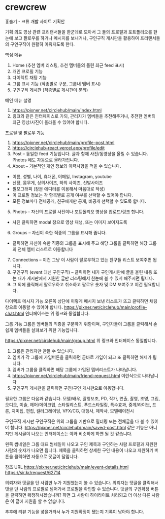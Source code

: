 # crewcrew
홍슬기 - 크류 개발
사이트 기획안

기획 의도
영상 관련 프리랜서들을 한군데로 모아서 그 들의 프로필과 포트폴리오를 한눈에 보고 팔로우를 하거나 메시지를 보내거나, 구인구직 게시판을 활용하여 프리랜서들의 구인구직이 원활히 이뤄지도록 한다.

핵심 메뉴
1.	Home  (추천 멤버 리스팅, 추천 멤버들의 올린 최근 feed 표시)
2.	개인 프로필 기능
3.	다이렉트 채팅 기능
4.	그룹 표시 기능 (직종별로 구분, 그룹내 멤버 표시)
5.	구인구직 게시판 (직종별로 게시판이 분리)

메인 메뉴 설명
1.	https://pixner.net/circlehub/main/index.html
2.	링크와 같은 인터페이스로 가되, 관리자가 멤버들을 추천해주거나, 추천한 멤버의 최근 영상/사진이 올라올 수 있어야 합니다. 

프로필 및 팔로우 기능
1.	https://pixner.net/circlehub/main/profile-post.html
2.	https://circlehub-react.vercel.app/profile/edit
3.	Post – 동일한 feed 기능입니다. 글과 함께 사진/동영상을 올릴 수 있습니다. Photos 에도 자동으로 올라가집니다. 
4.	About – 기본적인 개인 정보와 이력사항을 적을 수 있습니다.
-	이름, 성별, 나이, 휴대폰, 이메일, Instagram, youtube
-	신장, 몸무게, 상의사이즈, 하의 사이즈, 신발사이즈
-	필모그래피 (장문 에디터를 이용해서 마음대로 작성)
-	이 프로필 정보는 각 항목별로 공개 여부를 선택할 수 있어야 합니다. 
-	모든 정보마다 전체공개, 친구에게만 공개, 비공개 선택할 수 있도록 합니다. 
5.	Photos – 자신의 프로필 사진이나 포트폴리오 영상을 업로드/링크 합니다.
-	사진 클릭하면 modal 창으로 영상 재생, 또는 이미지 보여지도록
6.	Groups – 자신이 속한 직종의 그룹을 표시해 줍니다.
-	클릭하면 자신이 속한 직종의 그룹을 표시해 주고 해당 그룹을 클릭하면 해당 그룹의 전체 멤버 리스트로 이동합니다
7.	Connections – 이건 그냥 이 사람이 팔로우하고 있는 친구들 리스트 보여주면 됩니다.
8.	구인구직 (event 대신 구인구직) – 클릭하면 내가 구인게시판에 글을 올린 내용 또는 내가 게시판에서 지원한 글만 리스팅해서 한눈에 볼 수 있게 해주시면 됩니다.
9.	그 외에 클릭해서 팔로우하고 취소하고 팔로우 숫자 및 DM 보여주고 이건 필요합니다.


다이렉트 메시지 기능
 오른쪽 상단에 이렇게 메시지 보낸 리스트가 뜨고 클릭하면 채팅창으로 이동할 수 있어야 합니다.
https://pixner.net/circlehub/main/profile-chat.html
인터페이스는 위 링크와 동일합니다.



그룹 기능
그룹은 멤버들의 직종을 구분하기 위함이며, 구인자들이 그룹을 클릭해서 손쉽게 멤버들을 살펴보기 위한 기능입니다.

https://pixner.net/circlehub/main/group.html
위 링크와 인터페이스 동일합니다.

1.	그룹은 관리자만 만들 수 있습니다.
2.	멤버가 각 그룹에 가입버튼을 클릭하면 곧바로 가입이 되고 또 클릭하면 해제가 됩니다. 
3.	멤버가 그룹을 클릭하면 해당 그룹에 가입된 멤버리스트가 나타납니다.
4.	https://pixner.net/circlehub/main/friend-request.html 이런식으로 나타납니다
5.	구인구직 게시판을 클릭하면 구인/구인 게시판으로 이동합니다.

필요한 그룹은 다음과 같습니다.
모델/배우, 촬영보조, PD, 작가, 연출, 촬영, 조명, 그립, 오디오, 미술, 헤어/메이크업, 스타일리스트, 푸드스타일링, 특수효과, 중계/라이브, 드론, 지미집, 편집, 컬러그레이딩, VFX/CG, 대행사, 제작사, 모델에이전시


구인구직 게시판
구인구직은 위의 그룹을 기반으로 필터링 또는 전체글을 다 볼 수 있어야 합니다. 
https://pixner.net/circlehub/main/saved-post.html
같은 기능은 아니지만 게시글이 나오는 인터페이스는 이와 비슷하게 하면 될 것 같습니다.

왼쪽 썸네일은 그룹 대표 썸네일이 나오고 구인 제목과 구인하는 사람 프로필과 지원한 사람의 숫자가 나오면 됩니다.
제목을 클릭하면 상세한 구인 내용이 나오고 지원하기 버튼을 클릭하면 자동으로 댓글이 달립니다. 

참조 URL
https://pixner.net/circlehub/main/event-details.html
https://sir.kr/request/62714

의뢰자와 댓글을 단 사람만 누가 지원했는지 볼 수 있습니다. 
의뢰자는 댓글을 클릭해서 댓글 단 사람의 프로필로 넘어가서 프로필을 확인할 수 있습니다.
댓글의 구인확정 버튼을 클릭하면 확정하시겠습니까? 하면 그 사람이 하이라이트 처리되고 더 이상 다른 사람은 이 글에 지원을 할 수 없습니다. 

추후에 리뷰 기능을 넣을거라서 누가 지원확정이 됐는지 기록이 남아야 합니다.

